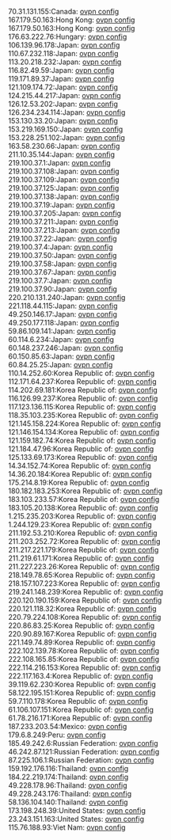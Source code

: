 70.31.131.155:Canada: [ovpn config](vpn/70_31_131_155.ovpn)  
167.179.50.163:Hong Kong: [ovpn config](vpn/167_179_50_163.ovpn)  
167.179.50.163:Hong Kong: [ovpn config](vpn/167_179_50_163.ovpn)  
176.63.222.76:Hungary: [ovpn config](vpn/176_63_222_76.ovpn)  
106.139.96.178:Japan: [ovpn config](vpn/106_139_96_178.ovpn)  
110.67.232.118:Japan: [ovpn config](vpn/110_67_232_118.ovpn)  
113.20.218.232:Japan: [ovpn config](vpn/113_20_218_232.ovpn)  
116.82.49.59:Japan: [ovpn config](vpn/116_82_49_59.ovpn)  
119.171.89.37:Japan: [ovpn config](vpn/119_171_89_37.ovpn)  
121.109.174.72:Japan: [ovpn config](vpn/121_109_174_72.ovpn)  
124.215.44.217:Japan: [ovpn config](vpn/124_215_44_217.ovpn)  
126.12.53.202:Japan: [ovpn config](vpn/126_12_53_202.ovpn)  
126.234.234.114:Japan: [ovpn config](vpn/126_234_234_114.ovpn)  
153.130.33.20:Japan: [ovpn config](vpn/153_130_33_20.ovpn)  
153.219.169.150:Japan: [ovpn config](vpn/153_219_169_150.ovpn)  
153.228.251.102:Japan: [ovpn config](vpn/153_228_251_102.ovpn)  
163.58.230.66:Japan: [ovpn config](vpn/163_58_230_66.ovpn)  
211.10.35.144:Japan: [ovpn config](vpn/211_10_35_144.ovpn)  
219.100.37.1:Japan: [ovpn config](vpn/219_100_37_1.ovpn)  
219.100.37.108:Japan: [ovpn config](vpn/219_100_37_108.ovpn)  
219.100.37.109:Japan: [ovpn config](vpn/219_100_37_109.ovpn)  
219.100.37.125:Japan: [ovpn config](vpn/219_100_37_125.ovpn)  
219.100.37.138:Japan: [ovpn config](vpn/219_100_37_138.ovpn)  
219.100.37.19:Japan: [ovpn config](vpn/219_100_37_19.ovpn)  
219.100.37.205:Japan: [ovpn config](vpn/219_100_37_205.ovpn)  
219.100.37.211:Japan: [ovpn config](vpn/219_100_37_211.ovpn)  
219.100.37.213:Japan: [ovpn config](vpn/219_100_37_213.ovpn)  
219.100.37.22:Japan: [ovpn config](vpn/219_100_37_22.ovpn)  
219.100.37.4:Japan: [ovpn config](vpn/219_100_37_4.ovpn)  
219.100.37.50:Japan: [ovpn config](vpn/219_100_37_50.ovpn)  
219.100.37.58:Japan: [ovpn config](vpn/219_100_37_58.ovpn)  
219.100.37.67:Japan: [ovpn config](vpn/219_100_37_67.ovpn)  
219.100.37.7:Japan: [ovpn config](vpn/219_100_37_7.ovpn)  
219.100.37.90:Japan: [ovpn config](vpn/219_100_37_90.ovpn)  
220.210.131.240:Japan: [ovpn config](vpn/220_210_131_240.ovpn)  
221.118.44.115:Japan: [ovpn config](vpn/221_118_44_115.ovpn)  
49.250.146.17:Japan: [ovpn config](vpn/49_250_146_17.ovpn)  
49.250.177.118:Japan: [ovpn config](vpn/49_250_177_118.ovpn)  
59.86.109.141:Japan: [ovpn config](vpn/59_86_109_141.ovpn)  
60.114.6.234:Japan: [ovpn config](vpn/60_114_6_234.ovpn)  
60.148.237.246:Japan: [ovpn config](vpn/60_148_237_246.ovpn)  
60.150.85.63:Japan: [ovpn config](vpn/60_150_85_63.ovpn)  
60.84.25.25:Japan: [ovpn config](vpn/60_84_25_25.ovpn)  
110.14.252.60:Korea Republic of: [ovpn config](vpn/110_14_252_60.ovpn)  
112.171.64.237:Korea Republic of: [ovpn config](vpn/112_171_64_237.ovpn)  
114.202.69.181:Korea Republic of: [ovpn config](vpn/114_202_69_181.ovpn)  
116.126.99.237:Korea Republic of: [ovpn config](vpn/116_126_99_237.ovpn)  
117.123.136.115:Korea Republic of: [ovpn config](vpn/117_123_136_115.ovpn)  
118.35.103.235:Korea Republic of: [ovpn config](vpn/118_35_103_235.ovpn)  
121.145.158.224:Korea Republic of: [ovpn config](vpn/121_145_158_224.ovpn)  
121.146.154.134:Korea Republic of: [ovpn config](vpn/121_146_154_134.ovpn)  
121.159.182.74:Korea Republic of: [ovpn config](vpn/121_159_182_74.ovpn)  
121.184.47.96:Korea Republic of: [ovpn config](vpn/121_184_47_96.ovpn)  
125.133.69.173:Korea Republic of: [ovpn config](vpn/125_133_69_173.ovpn)  
14.34.152.74:Korea Republic of: [ovpn config](vpn/14_34_152_74.ovpn)  
14.36.20.184:Korea Republic of: [ovpn config](vpn/14_36_20_184.ovpn)  
175.214.8.19:Korea Republic of: [ovpn config](vpn/175_214_8_19.ovpn)  
180.182.183.253:Korea Republic of: [ovpn config](vpn/180_182_183_253.ovpn)  
183.103.233.57:Korea Republic of: [ovpn config](vpn/183_103_233_57.ovpn)  
183.105.20.138:Korea Republic of: [ovpn config](vpn/183_105_20_138.ovpn)  
1.215.235.203:Korea Republic of: [ovpn config](vpn/1_215_235_203.ovpn)  
1.244.129.23:Korea Republic of: [ovpn config](vpn/1_244_129_23.ovpn)  
211.192.53.210:Korea Republic of: [ovpn config](vpn/211_192_53_210.ovpn)  
211.203.252.72:Korea Republic of: [ovpn config](vpn/211_203_252_72.ovpn)  
211.217.221.179:Korea Republic of: [ovpn config](vpn/211_217_221_179.ovpn)  
211.219.61.171:Korea Republic of: [ovpn config](vpn/211_219_61_171.ovpn)  
211.227.223.26:Korea Republic of: [ovpn config](vpn/211_227_223_26.ovpn)  
218.149.78.65:Korea Republic of: [ovpn config](vpn/218_149_78_65.ovpn)  
218.157.107.223:Korea Republic of: [ovpn config](vpn/218_157_107_223.ovpn)  
219.241.148.239:Korea Republic of: [ovpn config](vpn/219_241_148_239.ovpn)  
220.120.190.159:Korea Republic of: [ovpn config](vpn/220_120_190_159.ovpn)  
220.121.118.32:Korea Republic of: [ovpn config](vpn/220_121_118_32.ovpn)  
220.79.224.108:Korea Republic of: [ovpn config](vpn/220_79_224_108.ovpn)  
220.86.83.25:Korea Republic of: [ovpn config](vpn/220_86_83_25.ovpn)  
220.90.89.167:Korea Republic of: [ovpn config](vpn/220_90_89_167.ovpn)  
221.149.74.89:Korea Republic of: [ovpn config](vpn/221_149_74_89.ovpn)  
222.102.139.78:Korea Republic of: [ovpn config](vpn/222_102_139_78.ovpn)  
222.108.165.85:Korea Republic of: [ovpn config](vpn/222_108_165_85.ovpn)  
222.114.216.153:Korea Republic of: [ovpn config](vpn/222_114_216_153.ovpn)  
222.117.163.4:Korea Republic of: [ovpn config](vpn/222_117_163_4.ovpn)  
39.119.62.230:Korea Republic of: [ovpn config](vpn/39_119_62_230.ovpn)  
58.122.195.151:Korea Republic of: [ovpn config](vpn/58_122_195_151.ovpn)  
59.7.110.178:Korea Republic of: [ovpn config](vpn/59_7_110_178.ovpn)  
61.106.107.151:Korea Republic of: [ovpn config](vpn/61_106_107_151.ovpn)  
61.78.216.171:Korea Republic of: [ovpn config](vpn/61_78_216_171.ovpn)  
187.233.203.54:Mexico: [ovpn config](vpn/187_233_203_54.ovpn)  
179.6.8.249:Peru: [ovpn config](vpn/179_6_8_249.ovpn)  
185.49.242.6:Russian Federation: [ovpn config](vpn/185_49_242_6.ovpn)  
46.242.87.121:Russian Federation: [ovpn config](vpn/46_242_87_121.ovpn)  
87.225.106.1:Russian Federation: [ovpn config](vpn/87_225_106_1.ovpn)  
159.192.176.116:Thailand: [ovpn config](vpn/159_192_176_116.ovpn)  
184.22.219.174:Thailand: [ovpn config](vpn/184_22_219_174.ovpn)  
49.228.178.96:Thailand: [ovpn config](vpn/49_228_178_96.ovpn)  
49.228.243.176:Thailand: [ovpn config](vpn/49_228_243_176.ovpn)  
58.136.104.140:Thailand: [ovpn config](vpn/58_136_104_140.ovpn)  
173.198.248.39:United States: [ovpn config](vpn/173_198_248_39.ovpn)  
23.243.151.163:United States: [ovpn config](vpn/23_243_151_163.ovpn)  
115.76.188.93:Viet Nam: [ovpn config](vpn/115_76_188_93.ovpn)  
